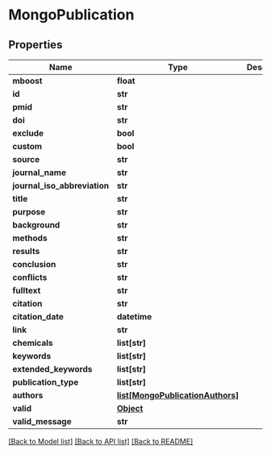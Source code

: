 # MongoPublication

## Properties
Name | Type | Description | Notes
------------ | ------------- | ------------- | -------------
**mboost** | **float** |  | [optional] 
**id** | **str** |  | 
**pmid** | **str** |  | [optional] 
**doi** | **str** |  | [optional] 
**exclude** | **bool** |  | [optional] 
**custom** | **bool** |  | [optional] 
**source** | **str** |  | 
**journal_name** | **str** |  | 
**journal_iso_abbreviation** | **str** |  | [optional] 
**title** | **str** |  | 
**purpose** | **str** |  | [optional] 
**background** | **str** |  | [optional] 
**methods** | **str** |  | [optional] 
**results** | **str** |  | [optional] 
**conclusion** | **str** |  | [optional] 
**conflicts** | **str** |  | [optional] 
**fulltext** | **str** |  | [optional] 
**citation** | **str** |  | 
**citation_date** | **datetime** |  | 
**link** | **str** |  | [optional] 
**chemicals** | **list[str]** |  | [optional] 
**keywords** | **list[str]** |  | [optional] 
**extended_keywords** | **list[str]** |  | [optional] 
**publication_type** | **list[str]** |  | [optional] 
**authors** | [**list[MongoPublicationAuthors]**](MongoPublicationAuthors.md) |  | [optional] 
**valid** | [**Object**](Object.md) |  | [optional] 
**valid_message** | **str** |  | [optional] 

[[Back to Model list]](../README.md#documentation-for-models) [[Back to API list]](../README.md#documentation-for-api-endpoints) [[Back to README]](../README.md)

